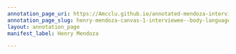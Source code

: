 ```yaml
---
annotation_page_uri: https://Amcclu.github.io/annotated-mendoza-interview/annotations/henry-mendoza-canvas-1-interviewee--body-language--shrugging--fidgeting-.json
annotation_page_slug: henry-mendoza-canvas-1-interviewee--body-language--shrugging--fidgeting-
layout: annotation_page
manifest_label: Henry Mendoza

---
```

